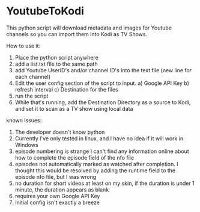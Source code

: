 # YoutubeToKodi
This python script will download metadata and images for Youtube channels so you can import them into Kodi as TV Shows.

How to use it:
1) Place the python script anywhere
2) add a list.txt file to the same path
3) add Youtube UserID's and/or channel ID's into the text file (new line for each channel)
4) Edit the user config section of the script to input.
    a) Google API Key
    b) refresh interval
    c) Destination for the files
5) run the script
6) While that's running, add the Destination Directory as a source to Kodi, and set it to scan as a TV show using local data

known issues:
1) The developer doesn't know python
2) Currently I've only tested in linux, and I have no idea if it will work in Windows
3) episode numbering is strange
    I can't find any information online about how to complete the episode field of the nfo file
4) episodes not automatically marked as watched after completion.
    I thought this would be resolved by adding the runtime field to the episode nfo file, but I was wrong
5) no duration for short videos
    at least on my skin, if the duration is under 1 minute, the duration appears as blank
6) requires your own Google API Key
7) Initial config isn't exactly a breeze
